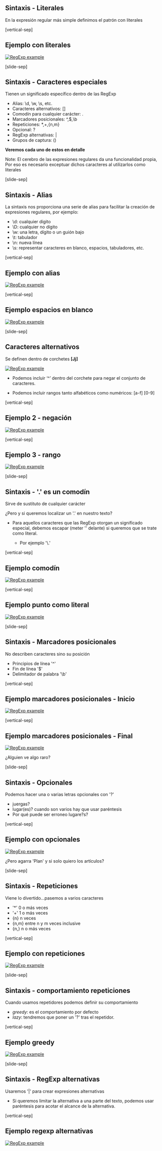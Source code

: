 ## Sintaxis - Literales

En la expresión regular más simple definimos el patrón con literales

[vertical-sep]

## Ejemplo con literales

<a target="_blank" href="http://rubular.com/r/xW0VG0lmPJ">
    <img alt="RegExp example" class="img_80" data-src="images/regexp1.jpg"></img>
</a>

[slide-sep]

## Sintaxis - Caracteres especiales

Tienen un significado específico dentro de las RegExp

* Alias: \d, \w, \s, etc.
* Caracteres alternativos: []
* Comodín para cualquier carácter: .
* Marcadores posicionales: ^,$,\b
* Repeticiones: \*,+,{n,m}
* Opcional: ?
* RegExp alternativas: |
* Grupos de captura: ()

**Veremos cada uno de estos en detalle**

Note: El cerebro de las expresiones regulares da una funcionalidad propia, Por eso es necesario exceptuar dichos caracteres al utilizarlos como literales

[slide-sep]

## Sintaxis - Alias

La sintaxis nos proporciona una serie de alias para facilitar la creación de expresiones regulares, por ejemplo:

* \d: cualquier dígito
* \D: cualquier no dígito
* \w: una letra, dígito o un guión bajo
* \t: tabulador
* \n: nueva línea
* \s: representar caracteres en blanco, espacios, tabuladores, etc.

[vertical-sep]

## Ejemplo con alias

<a target="_blank" href="http://rubular.com/r/b60UH5Wnom">
    <img alt="RegExp example" class="img_80" data-src="images/regexp_alias.jpg"></img>
</a>

[vertical-sep]

## Ejemplo espacios en blanco

<a target="_blank" href="http://rubular.com/r/Q7dbq6XIs4">
    <img alt="RegExp example" class="img_80" data-src="images/regexp2.jpg"></img>
</a>

[slide-sep]

## Caracteres alternativos

Se definen dentro de corchetes **[Jj]**

<a target="_blank" href="http://rubular.com/r/3uL1GEKyOs">
    <img alt="RegExp example" class="img_80" data-src="images/regexp3.jpg"></img>
</a>

* Podemos incluir ‘^’ dentro del corchete para negar el conjunto de caracteres.
<!-- .element: class="sm_note" -->
* Podemos incluir rangos tanto alfabéticos como numéricos: [a-f] [0-9]
<!-- .element: class="sm_note" -->

[vertical-sep]

## Ejemplo 2 - negación

<a target="_blank" href="http://rubular.com/r/ZQCmR6IjwQ">
    <img alt="RegExp example" class="img_80" data-src="images/regexp3_2.jpg"></img>
</a>

[vertical-sep]

## Ejemplo 3 - rango

<a target="_blank" href="http://rubular.com/r/VbsuV3ivXE">
    <img alt="RegExp example" class="img_80" data-src="images/regexp3_3.jpg"></img>
</a>

[slide-sep]

## Sintaxis - **'.'** es un comodín

Sirve de sustituto de cualquier carácter

¿Pero y si queremos localizar un '.' en nuestro texto?

* Para aquellos caracteres que las RegExp otorgan un significado especial, debemos escapar (meter '\' delante) si queremos que se trate como literal.

    * Por ejemplo '\\.'

[vertical-sep]

## Ejemplo comodín

<a target="_blank" href="http://rubular.com/r/eVCrBEafVh">
    <img alt="RegExp example" class="img_80" data-src="images/regexp4.jpg"></img>
</a>

[vertical-sep]

## Ejemplo punto como literal

<a target="_blank" href="http://rubular.com/r/hJZ1n0bgh6">
    <img alt="RegExp example" class="img_80" data-src="images/regexp4_2.jpg"></img>
</a>

[slide-sep]

## Sintaxis - Marcadores posicionales

No describen caracteres sino su posición 
* Principios de línea '^'
* Fin de línea '$'
* Delimitador de palabra '\\b'

[vertical-sep]

## Ejemplo marcadores posicionales - Inicio

<a target="_blank" href="http://rubular.com/r/Ge0JzMbkjJ">
    <img alt="RegExp example" class="img_80" data-src="images/regexp5.jpg"></img>
</a>

[vertical-sep]

## Ejemplo marcadores posicionales - Final

<a target="_blank" href="http://rubular.com/r/0AZTUcXwFy">
    <img alt="RegExp example" class="img_80" data-src="images/regexp5_2.jpg"></img>
</a>

¿Alguien ve algo raro?
<!-- .element: class="sm_note_med" -->

[slide-sep]

## Sintaxis - Opcionales

Podemos hacer una o varias letras opcionales con '?'
* juergas?
* lugar(es)? cuando son varios hay que usar paréntesis 
* Por qué puede ser erroneo lugare?s?

[vertical-sep]

## Ejemplo con opcionales

<a target="_blank" href="http://rubular.com/r/kvo2AlFYDk">
    <img alt="RegExp example" class="img_80" data-src="images/regexp6.jpg"></img>
</a>

¿Pero agarra 'Plan' y si solo quiero los artículos? 
<!-- .element: class="sm_note_med" -->

[slide-sep]

## Sintaxis - Repeticiones

Viene lo divertido...pasemos a varios caracteres
* '*' 0 o más veces
* '+' 1 o más veces
* {n} n veces
* {n,m} entre n y m veces inclusive
* {n,} n o más veces

[vertical-sep]

## Ejemplo con repeticiones

<a target="_blank" href="hhttp://rubular.com/r/xIXzHdn4SF">
    <img alt="RegExp example" class="img_80" data-src="images/regexp7.jpg"></img>
</a>

[slide-sep]

## Sintaxis - comportamiento repeticiones

Cuando usamos repetidores podemos definir su comportamiento
* _greedy_: es el comportamiento por defecto
* _lazy_: tendremos que poner un '?' tras el repetidor.

[vertical-sep]

## Ejemplo greedy

<a target="_blank" href="http://rubular.com/r/unVbQLboFo">
    <img alt="RegExp example" class="img_80" data-src="images/regexp8.jpg"></img>
</a>

[slide-sep]

## Sintaxis - RegExp alternativas

Usaremos '|' para crear expresiones alternativas
* Si queremos limitar la alternativa a una parte del texto, podemos usar paréntesis para acotar el alcance de la alternativa.

[vertical-sep]

## Ejemplo regexp alternativas

<a target="_blank" href="http://rubular.com/r/xa3EDVHaKa">
    <img alt="RegExp example" class="img_80" data-src="images/regexp9.jpg"></img>
</a>